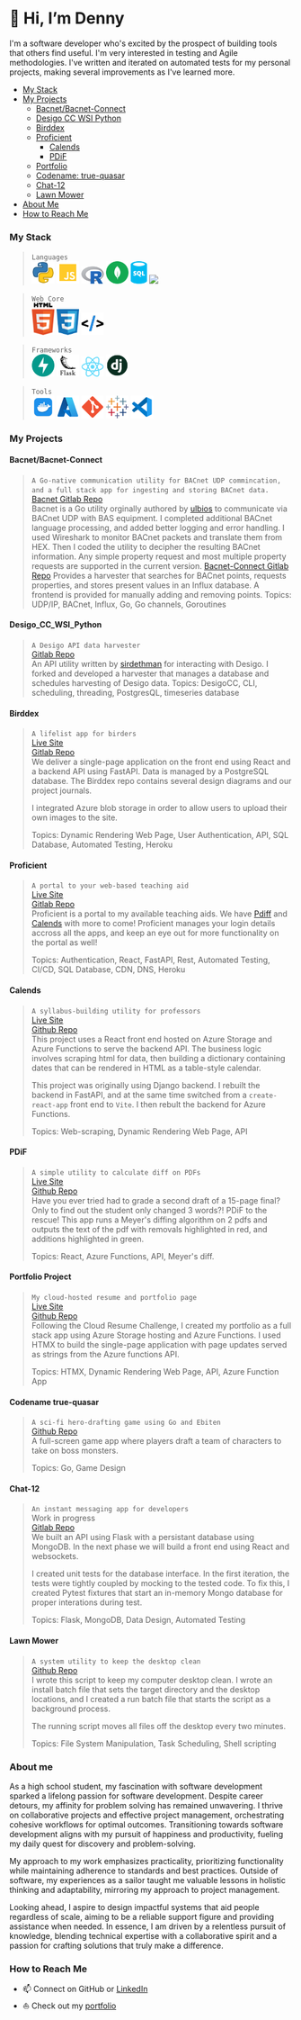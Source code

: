 # 👋 Hi, I’m Denny

I'm a software developer who's excited by the prospect of building tools that others find useful. I'm very interested in testing and Agile methodologies. I've written and iterated on automated tests for my personal projects, making several improvements as I've learned more.

- [My Stack](#my-stack)
- [My Projects](#my-projects)
  - [Bacnet/Bacnet-Connect](#bacnetbacnet-connect)
  - [Desigo CC WSI Python](#desigo_cc_wsi_python)
  - [Birddex](#birddex)
  - [Proficient](#proficient)
    - [Calends](#calends)
    - [PDiF](#pdif)
  - [Portfolio](#portfolio-project)
  - [Codename: true-quasar](#codename-true-quasar)
  - [Chat-12](#chat-12)
  - [Lawn Mower](#lawn-mower)
- [About Me](#about-me)
- [How to Reach Me](#how-to-reach-me)

### My Stack
> `Languages`<br>
> <img src="./docs/python_icon.png" width="40"></img>
> <img src="./docs/javascript_icon.png" width="40"></img>
> <img src="./docs/r_icon.png" width="40"></img>
> <img src="./docs/mongodb_icon.svg" width="40"></img>
> <img src="./docs/sql_icon.png" height="40"></img>
> <img src="https://github.com/user-attachments/assets/873d56c1-7e77-4798-bd9d-860023d7fb8e" height="40"></img>


> `Web Core`<br>
> <img src="./docs/html_icon.png" width="40"></img>
> <img src="./docs/css_icon.png" width="40"></img>
> <img src="./docs/htmx_icon.png" height="40"></img>

> `Frameworks`<br>
> <img src="./docs/fastapi_icon.svg" width="40"></img>
> <img src="./docs/white_flask_icon.png" height="40"></img>
> <img src="./docs/react_icon.png" width="40"></img>
> <img src="./docs/django_icon.png" width="40"></img>

> `Tools`<br>
> <img src="./docs/docker_icon.png" width="40"></img>
> <img src="./docs/azure_icon.svg" width="40"></img>
> <img src="./docs/Git_icon.png" width="40"></img>
> <img src="./docs/tableau_icon.svg" width="40"></img>
> <img src="./docs/vscode_icon.png" width="40"></img>

### My Projects

#### Bacnet/Bacnet-Connect
> `A Go-native communication utility for BACnet UDP commincation, and a full stack app for ingesting and storing BACnet data.`<br>
> [Bacnet Gitlab Repo](https://github.com/jonalfarlinga/bacnet)<br>
> Bacnet is a Go utility orginally authored by [ulbios](https://github.com/ulbios/bacnet) to communicate via BACnet UDP with BAS equipment. I completed additional BACnet language processing, and added better logging and error handling. I used Wireshark to monitor BACnet packets and translate them from HEX. Then I coded the utility to decipher the resulting BACnet information. Any simple property request and most multiple property requests are supported in the current version.
> [Bacnet-Connect Gitlab Repo](https://github.com/jonalfarlinga/bacnet-connect)
> Provides a harvester that searches for BACnet points, requests properties, and stores present values in an Influx database. A frontend is provided for manually adding and removing points.
> Topics: UDP/IP, BACnet, Influx, Go, Go channels, Goroutines

#### Desigo_CC_WSI_Python
> `A Desigo API data harvester`<br>
> [Gitlab Repo](https://github.com/jonalfarlinga/Desigo_CC_WSI_Python)<br>
> An API utility written by [sirdethman](https://github.com/sirdethman/Desigo_CC_WSI_Python) for interacting with Desigo.
> I forked and developed a harvester that manages a database and schedules harvesting of Desigo data.
> Topics: DesigoCC, CLI, scheduling, threading, PostgresQL, timeseries database

#### Birddex
> `A lifelist app for birders`<br>
> [Live Site](https://canarydevs.github.io/birddex)<br>
> [Gitlab Repo](https://gitlab.com/canarydevs/birddex)<br>
> We deliver a single-page application on the front end using React and a backend API using FastAPI. Data is managed by a PostgreSQL database. The Birddex repo contains several design diagrams and our project journals.
>
> I integrated Azure blob storage in order to allow users to upload their own images to the site.
>
> Topics: Dynamic Rendering Web Page, User Authentication, API, SQL Database, Automated Testing, Heroku

#### Proficient
> `A portal to your web-based teaching aid`<br>
> [Live Site](https://www.proficientdr.com)<br>
> [Gitlab Repo](https://github.com/jonalfarlinga/proficient)<br>
> Proficient is a portal to my available teaching aids. We have [Pdiff](#pdiff) and [Calends](#Calends) with more to come! Proficient manages your login details accross all the apps, and keep an eye out for more functionality on the portal as well!
>
> Topics: Authentication, React, FastAPI, Rest, Automated Testing, CI/CD, SQL Database, CDN, DNS, Heroku

#### Calends
>  `A syllabus-building utility for professors`<br>
> [Live Site](https://calends.proficientdr.com)<br>
> [Github Repo](https://www.github.com/jonalfarlinga/calends-lite)<br>
> This project uses a React front end hosted on Azure Storage and Azure Functions to serve the backend API. The business logic involves scraping html for data, then building a dictionary containing dates that can be rendered in HTML as a table-style calendar.
>
> This project was originally using Django backend. I rebuilt the backend in FastAPI, and at the same time switched from a `create-react-app` front end to `Vite`. I then rebult the backend for Azure Functions.
>
> Topics: Web-scraping, Dynamic Rendering Web Page, API

#### PDiF
> `A simple utility to calculate diff on PDFs`<br>
> [Live Site](https://pdiff.proficientdr.com)<br>
> [Github Repo](https://www.github.com/jonalfarlinga/pdiff)<br>
> Have you ever tried had to grade a second draft of a 15-page final? Only to find out the student only changed 3 words?! PDiF to the rescue! This app runs a Meyer's diffing algorithm on 2 pdfs and outputs the text of the pdf with removals highlighted in red, and additions highlighted in green.
>
> Topics: React, Azure Functions, API, Meyer's diff.

#### Portfolio Project
> `My cloud-hosted resume and portfolio page`<br>
> [Live Site](https://portfolio.denny-buklin.net)<br>
> [Github Repo](https://www.github.com/jonalfarlinga/portfolio)<br>
> Following the Cloud Resume Challenge, I created my portfolio as a full stack app using Azure Storage hosting and Azure Functions. I used HTMX to build the single-page application with page updates served as strings from the Azure functions API.
>
> Topics: HTMX, Dynamic Rendering Web Page, API, Azure Function App

#### Codename true-quasar
> `A sci-fi hero-drafting game using Go and Ebiten`<br>
> [Github Repo](https://github.com/jonalfarlinga/true-quasar)<br>
> A full-screen game app where players draft a team of characters to take on boss monsters.
>
> Topics: Go, Game Design

#### Chat-12
> `An instant messaging app for developers`<br>
> Work in progress<br>
> [Gitlab Repo](https://www.gitlab.com/base-12/chat-12)<br>
> We built an API using Flask with a persistant database using MongoDB. In the next phase we will build a front end using React and websockets.
>
> I created unit tests for the database interface. In the first iteration, the tests were tightly coupled by mocking to the tested code. To fix this, I created Pytest fixtures that start an in-memory Mongo database for proper interations during test.
>
> Topics: Flask, MongoDB, Data Design, Automated Testing

#### Lawn Mower
> `A system utility to keep the desktop clean`<br>
> [Github Repo](https://www.github.com/jonalfarlinga/lawn-mower)<br>
> I wrote this script to keep my computer desktop clean. I wrote an install batch file that sets the target directory and the desktop locations, and I created a run batch file that starts the script as a background process.
>
> The running script moves all files off the desktop every two minutes.
>
> Topics: File System Manipulation, Task Scheduling, Shell scripting

### About me
As a high school student, my fascination with software development sparked a lifelong passion for software development. Despite career detours, my affinity for problem solving has remained unwavering. I thrive on collaborative projects and effective project management, orchestrating cohesive workflows for optimal outcomes. Transitioning towards software development aligns with my pursuit of happiness and productivity, fueling my daily quest for discovery and problem-solving.

My approach to my work emphasizes practicality, prioritizing functionality while maintaining adherence to standards and best practices. Outside of software, my experiences as a sailor taught me valuable lessons in holistic thinking and adaptability, mirroring my approach to project management.

Looking ahead, I aspire to design impactful systems that aid people regardless of scale, aiming to be a reliable support figure and providing assistance when needed. In essence, I am driven by a relentless pursuit of knowledge, blending technical expertise with a collaborative spirit and a passion for crafting solutions that truly make a difference.

### How to Reach Me
- 📫 Connect on GitHub or [LinkedIn](https://www.linkedin.com/in/dennis-bucklin)
- ⛵ Check out my [portfolio](https://portfolio.denny-bucklin.net)
